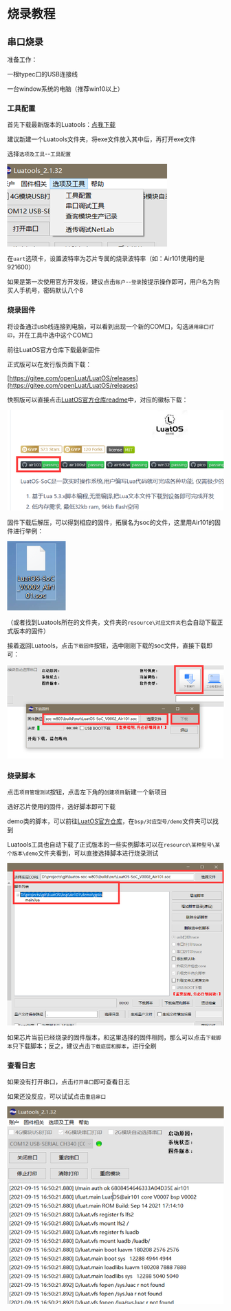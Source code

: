 # 烧录教程

## 串口烧录

准备工作：

一根typec口的USB连接线

一台window系统的电脑（推荐win10以上）

### 工具配置

首先下载最新版本的Luatools：[点我下载](https://luatos.com/luatools/download/last)

建议新建一个Luatools文件夹，将exe文件放入其中后，再打开exe文件

选择`选项及工具`--`工具配置`

![](img/90162500_1631695006.png)

在`uart`选项卡，设置波特率为芯片专属的烧录波特率（如：Air101使用的是921600）

如果是第一次使用官方开发板，建议点击`账户`--`登录`按提示操作即可，用户名为购买人手机号，密码默认八个8

### 烧录固件

将设备通过usb线连接到电脑，可以看到出现一个新的COM口，勾选`通用串口打印`，并在工具中选中这个COM口

前往LuatOS官方仓库下载最新固件

正式版可以在发行版页面下载：

[https://gitee.com/openLuat/LuatOS/releases](https://gitee.com/openLuat/LuatOS/releases)

快照版可以直接点击[LuatOS官方仓库readme](https://gitee.com/openLuat/LuatOS)中，对应的徽标下载：

![](img/73336200_1631695428.png)

固件下载后解压，可以得到相应的固件，拓展名为soc的文件，这里用Air101的固件进行举例：

![](img/24035700_1631695521.png)

（或者找到Luatools所在的文件夹，文件夹的`resource\对应文件夹`也会自动下载正式版本的固件）

接着返回Luatools，点击`下载固件`按钮，选中刚刚下载的soc文件，直接下载即可：

![](img/80909300_1631695603.png)

### 烧录脚本

点击`项目管理测试`按钮，点击左下角的`创建项目`新建一个新项目

选好芯片使用的固件，选好脚本即可下载

demo类的脚本，可以前往[LuatOS官方仓库](https://gitee.com/openLuat/LuatOS)，在`bsp/对应型号/demo`文件夹可以找到

Luatools工具也自动下载了正式版本的一些实例脚本可以在`resource\某种型号\某个版本\demo`文件夹看到，可以直接选择脚本进行烧录测试

![](img/49360400_1631695719.png)

如果芯片当前已经烧录的固件版本，和这里选择的固件相同，那么可以点击`下载脚本`只下载脚本；反之，建议点击`下载底层和脚本`，进行全刷

### 查看日志

如果没有打开串口，点击`打开串口`即可查看日志

如果还没反应，可以试试点击`重启串口`

![](img/28614300_1631695832.png)
